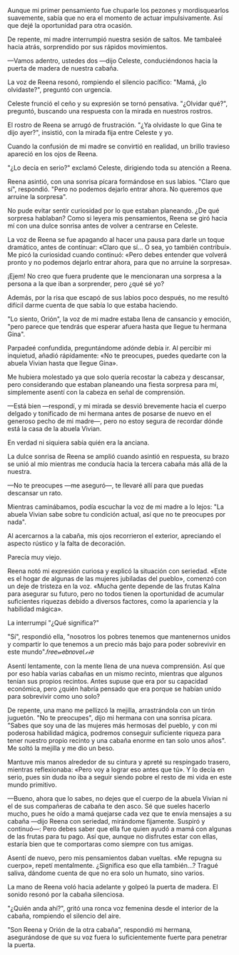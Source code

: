 
Aunque mi primer pensamiento fue chuparle los pezones y mordisquearlos suavemente, sabía que no era el momento de actuar impulsivamente. Así que dejé la oportunidad para otra ocasión.

De repente, mi madre interrumpió nuestra sesión de saltos. Me tambaleé hacia atrás, sorprendido por sus rápidos movimientos.

—Vamos adentro, ustedes dos —dijo Celeste, conduciéndonos hacia la puerta de madera de nuestra cabaña.

La voz de Reena resonó, rompiendo el silencio pacífico: "Mamá, ¿lo olvidaste?", preguntó con urgencia.

Celeste frunció el ceño y su expresión se tornó pensativa. "¿Olvidar qué?", ​​preguntó, buscando una respuesta con la mirada en nuestros rostros.

El rostro de Reena se arrugó de frustración. "¿Ya olvidaste lo que Gina te dijo ayer?", insistió, con la mirada fija entre Celeste y yo.

Cuando la confusión de mi madre se convirtió en realidad, un brillo travieso apareció en los ojos de Reena.

"¿Lo decía en serio?" exclamó Celeste, dirigiendo toda su atención a Reena.

Reena asintió, con una sonrisa pícara formándose en sus labios. "Claro que sí", respondió. "Pero no podemos dejarlo entrar ahora. No queremos que arruine la sorpresa".

No pude evitar sentir curiosidad por lo que estaban planeando. ¿De qué sorpresa hablaban? Como si leyera mis pensamientos, Reena se giró hacia mí con una dulce sonrisa antes de volver a centrarse en Celeste.

La voz de Reena se fue apagando al hacer una pausa para darle un toque dramático, antes de continuar: «Claro que sí... O sea, yo también contribuí». Me picó la curiosidad cuando continuó: «Pero debes entender que volverá pronto y no podemos dejarlo entrar ahora, para que no arruine la sorpresa».

¡Ejem! No creo que fuera prudente que le mencionaran una sorpresa a la persona a la que iban a sorprender, pero ¿qué sé yo?

Además, por la risa que escapó de sus labios poco después, no me resultó difícil darme cuenta de que sabía lo que estaba haciendo.

"Lo siento, Orión", la voz de mi madre estaba llena de cansancio y emoción, "pero parece que tendrás que esperar afuera hasta que llegue tu hermana Gina".

Parpadeé confundida, preguntándome adónde debía ir. Al percibir mi inquietud, añadió rápidamente: «No te preocupes, puedes quedarte con la abuela Vivian hasta que llegue Gina».

Me hubiera molestado ya que solo quería recostar la cabeza y descansar, pero considerando que estaban planeando una fiesta sorpresa para mí, simplemente asentí con la cabeza en señal de comprensión.

—Está bien —respondí, y mi mirada se desvió brevemente hacia el cuerpo delgado y tonificado de mi hermana antes de posarse de nuevo en el generoso pecho de mi madre—, pero no estoy segura de recordar dónde está la casa de la abuela Vivian.

En verdad ni siquiera sabía quién era la anciana.

La dulce sonrisa de Reena se amplió cuando asintió en respuesta, su brazo se unió al mío mientras me conducía hacia la tercera cabaña más allá de la nuestra.

—No te preocupes —me aseguró—, te llevaré allí para que puedas descansar un rato.

Mientras caminábamos, podía escuchar la voz de mi madre a lo lejos: "La abuela Vivian sabe sobre tu condición actual, así que no te preocupes por nada".

Al acercarnos a la cabaña, mis ojos recorrieron el exterior, apreciando el aspecto rústico y la falta de decoración.

Parecía muy viejo.

Reena notó mi expresión curiosa y explicó la situación con seriedad. «Este es el hogar de algunas de las mujeres jubiladas del pueblo», comenzó con un deje de tristeza en la voz. «Mucha gente depende de las frutas Kalna para asegurar su futuro, pero no todos tienen la oportunidad de acumular suficientes riquezas debido a diversos factores, como la apariencia y la habilidad mágica».

La interrumpí "¿Qué significa?"

"Sí", respondió ella, "nosotros los pobres tenemos que mantenernos unidos y compartir lo que tenemos a un precio más bajo para poder sobrevivir en este mundo".𝑓𝑟𝑒𝘦𝓌𝑒𝑏𝑛𝑜𝘷𝑒𝘭.𝒸𝒾𝑒

Asentí lentamente, con la mente llena de una nueva comprensión. Así que por eso había varias cabañas en un mismo recinto, mientras que algunos tenían sus propios recintos. Antes supuse que era por su capacidad económica, pero ¿quién habría pensado que era porque se habían unido para sobrevivir como uno solo?

De repente, una mano me pellizcó la mejilla, arrastrándola con un tirón juguetón. "No te preocupes", dijo mi hermana con una sonrisa pícara. "Sabes que soy una de las mujeres más hermosas del pueblo, y con mi poderosa habilidad mágica, podremos conseguir suficiente riqueza para tener nuestro propio recinto y una cabaña enorme en tan solo unos años". Me soltó la mejilla y me dio un beso.

Mantuve mis manos alrededor de su cintura y apreté su respingado trasero, mientras reflexionaba: «Pero voy a lograr eso antes que tú». Y lo decía en serio, pues sin duda no iba a seguir siendo pobre el resto de mi vida en este mundo primitivo.

—Bueno, ahora que lo sabes, no dejes que el cuerpo de la abuela Vivian ni el de sus compañeras de cabaña te den asco. Sé que sueles hacerlo mucho, pues he oído a mamá quejarse cada vez que te envía mensajes a su cabaña —dijo Reena con seriedad, mirándome fijamente. Suspiró y continuó—: Pero debes saber que ella fue quien ayudó a mamá con algunas de las frutas para tu pago. Así que, aunque no disfrutes estar con ellas, estaría bien que te comportaras como siempre con tus amigas.

Asentí de nuevo, pero mis pensamientos daban vueltas. «Me repugna su cuerpo», repetí mentalmente. ¿Significa eso que ella también...? Tragué saliva, dándome cuenta de que no era solo un humato, sino varios.

La mano de Reena voló hacia adelante y golpeó la puerta de madera. El sonido resonó por la cabaña silenciosa.

"¿Quién anda ahí?", gritó una ronca voz femenina desde el interior de la cabaña, rompiendo el silencio del aire.

"Son Reena y Orión de la otra cabaña", respondió mi hermana, asegurándose de que su voz fuera lo suficientemente fuerte para penetrar la puerta.